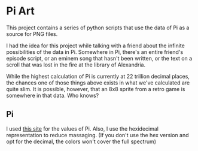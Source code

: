 # Pi Art

This project contains a series of python scripts that use the data of Pi as a source for PNG files. 

I had the idea for this project while talking with a friend about the infinite possibilities of the data in Pi.
Somewhere in Pi, there's an entire friend's episode script, or an eminem song that hasn't been written, or the text
on a scroll that was lost in the fire at the library of Alexandria. 

While the highest calculation of Pi is currently at 22 trillion decimal places, the chances one of those things above
exists in what we've calculated are quite slim. It is possible, however, that an 8x8 sprite from a retro game is
somewhere in that data. Who knows?

## Pi

I used [this site](https://pi2e.ch/blog/2017/03/10/pi-digits-download/#download) for the values of Pi. 
Also, I use the hexidecimal representation to reduce massaging. (If you don't use the hex version and opt for the 
decimal, the colors won't cover the full spectrum)